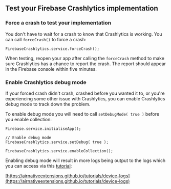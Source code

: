 
## Test your Firebase Crashlytics implementation

### Force a crash to test your implementation

You don't have to wait for a crash to know that Crashlytics is working. You can call `forceCrash()` to force a crash:


```as3
FirebaseCrashlytics.service.forceCrash();
```

When testing, reopen your app after calling the `forceCrash` method to make sure Crashlytics has a chance to report the crash. The report should appear in the Firebase console within five minutes.



### Enable Crashlytics debug mode

If your forced crash didn't crash, crashed before you wanted it to, or you're experiencing some other issue with Crashlytics, you can enable Crashlytics debug mode to track down the problem.

To enable debug mode you will need to call `setDebugMode( true )` before you enable collection:


```as3
Firebase.service.initialiseApp();

// Enable debug mode
FirebaseCrashlytics.service.setDebug( true );

FirebaseCrashlytics.service.enableCollection();
```

Enabling debug mode will result in more logs being output to the logs which you can access via this [tutorial](https://airnativeextensions.github.io/tutorials/device-logs):

[https://airnativeextensions.github.io/tutorials/device-logs](https://airnativeextensions.github.io/tutorials/device-logs)





